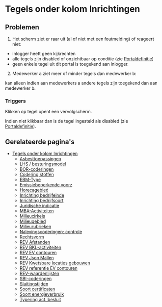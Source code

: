 # Tegels onder kolom Inrichtingen

## Problemen

1) Het scherm ziet er raar uit (al of niet met een foutmelding) of reageert niet:

- inlogger heeft geen kijkrechten
- alle tegels zijn disabled of onzichtbaar op conditie (zie [Portaldefinitie](/docs/instellen_inrichten/portaldefinitie/README.md))
- geen enkele tegel uit dit portal is toegekend aan inlogger.

2) Medewerker a ziet meer of minder tegels dan medewerker b:

kan alleen indien aan medewerkers a andere tegels zijn toegekend dan aan medewerker b.

### Triggers

Klikken op tegel opent een vervolgscherm.

Indien niet klikbaar dan is de tegel ingesteld als disabled (zie [Portaldefinitie](/docs/instellen_inrichten/portaldefinitie/README.md)).

## Gerelateerde pagina's

- [Tegels onder kolom Inrichtingen](/docs/probleemoplossing/portalen_en_moduleschermen/beheerportaal/tegels_onder_kolom_inrichtingen/README.md)
  - [Asbesttoepassingen](/docs/probleemoplossing/portalen_en_moduleschermen/beheerportaal/tegels_onder_kolom_inrichtingen/asbesttoepassingen.md)
  - [LHS / besturingsmodel](/docs/probleemoplossing/portalen_en_moduleschermen/beheerportaal/tegels_onder_kolom_inrichtingen/besturingsmodel.md)
  - [BOR-coderingen](/docs/probleemoplossing/portalen_en_moduleschermen/beheerportaal/tegels_onder_kolom_inrichtingen/bor-coderingen.md)
  - [Codering stoffen](/docs/probleemoplossing/portalen_en_moduleschermen/beheerportaal/tegels_onder_kolom_inrichtingen/codering_stoffen.md)
  - [EBM-Type](/docs/probleemoplossing/portalen_en_moduleschermen/beheerportaal/tegels_onder_kolom_inrichtingen/ebm_type.md)
  - [Emissiebeperkende voorz](/docs/probleemoplossing/portalen_en_moduleschermen/beheerportaal/tegels_onder_kolom_inrichtingen/emissiebeperkende_voorz.md)
  - [Horecagebied](/docs/probleemoplossing/portalen_en_moduleschermen/beheerportaal/tegels_onder_kolom_inrichtingen/horecagebied.md)
  - [Inrichting bedrijfeinde](/docs/probleemoplossing/portalen_en_moduleschermen/beheerportaal/tegels_onder_kolom_inrichtingen/inrichting_bedrijfeinde.md)
  - [Inrichting bedrijfsoort](/docs/probleemoplossing/portalen_en_moduleschermen/beheerportaal/tegels_onder_kolom_inrichtingen/inrichting_bedrijfsoort.md)
  - [Juridische indicatie](/docs/probleemoplossing/portalen_en_moduleschermen/beheerportaal/tegels_onder_kolom_inrichtingen/juridische_indicatie.md)
  - [MBA-Activiteiten](/docs/probleemoplossing/portalen_en_moduleschermen/beheerportaal/tegels_onder_kolom_inrichtingen/mba-activiteiten.md)
  - [Milieucirkels](/docs/probleemoplossing/portalen_en_moduleschermen/beheerportaal/tegels_onder_kolom_inrichtingen/milieucirkels.md)
  - [Milieugebied](/docs/probleemoplossing/portalen_en_moduleschermen/beheerportaal/tegels_onder_kolom_inrichtingen/milieugebied.md)
  - [Milieurubrieken](/docs/probleemoplossing/portalen_en_moduleschermen/beheerportaal/tegels_onder_kolom_inrichtingen/milieurubrieken.md)
  - [Nalevingscoderingen; controle](/docs/probleemoplossing/portalen_en_moduleschermen/beheerportaal/tegels_onder_kolom_inrichtingen/nalevingen.md)
  - [Rechtsvorm](/docs/probleemoplossing/portalen_en_moduleschermen/beheerportaal/tegels_onder_kolom_inrichtingen/rechtsvorm.md)
  - [REV Afstanden](/docs/probleemoplossing/portalen_en_moduleschermen/beheerportaal/tegels_onder_kolom_inrichtingen/rev_afstanden.md)
  - [REV BKL-activiteiten](/docs/probleemoplossing/portalen_en_moduleschermen/beheerportaal/tegels_onder_kolom_inrichtingen/rev_bkl-activiteiten.md)
  - [REV EV contouren](/docs/probleemoplossing/portalen_en_moduleschermen/beheerportaal/tegels_onder_kolom_inrichtingen/rev_ev_contouren.md)
  - [REV Json Mallen](/docs/probleemoplossing/portalen_en_moduleschermen/beheerportaal/tegels_onder_kolom_inrichtingen/rev_json_mallen.md)
  - [REV Kwetsbare locaties gebouwen](/docs/probleemoplossing/portalen_en_moduleschermen/beheerportaal/tegels_onder_kolom_inrichtingen/rev_kwetsbare_locaties_gebouwen.md)
  - [REV referentie EV contouren](/docs/probleemoplossing/portalen_en_moduleschermen/beheerportaal/tegels_onder_kolom_inrichtingen/rev_referentie_ev_contouren.md)
  - [REV-waardenlijsten](/docs/probleemoplossing/portalen_en_moduleschermen/beheerportaal/tegels_onder_kolom_inrichtingen/rev-waardenlijsten.md)
  - [SBI-coderingen](/docs/probleemoplossing/portalen_en_moduleschermen/beheerportaal/tegels_onder_kolom_inrichtingen/sbi-coderingen.md)
  - [Sluitingstijden](/docs/probleemoplossing/portalen_en_moduleschermen/beheerportaal/tegels_onder_kolom_inrichtingen/sluitingstijden.md)
  - [Soort certificaten](/docs/probleemoplossing/portalen_en_moduleschermen/beheerportaal/tegels_onder_kolom_inrichtingen/soort_certificaten.md)
  - [Soort energieverbruik](/docs/probleemoplossing/portalen_en_moduleschermen/beheerportaal/tegels_onder_kolom_inrichtingen/soort_energieverbruik.md)
  - [Typering act. besluit](/docs/probleemoplossing/portalen_en_moduleschermen/beheerportaal/tegels_onder_kolom_inrichtingen/typering_act._besluit.md)
